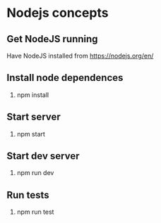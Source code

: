 # Nodejs concepts

## Get NodeJS running
Have NodeJS installed from https://nodejs.org/en/

## Install node dependences
1. npm install

## Start server
1. npm start

## Start dev server
1. npm run dev

## Run tests
1. npm run test